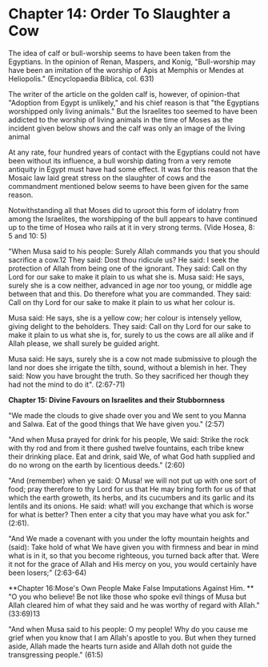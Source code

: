 Chapter 14: Order To Slaughter a Cow
====================================

The idea of calf or bull-worship seems to have been taken from the
Egyptians. In the opinion of Renan, Maspers, and Konig, "Bull-worship
may have been an imitation of the worship of Apis at Memphis or Mendes
at Heliopolis." (Encyclopaedia Biblica, col. 631)

The writer of the article on the golden calf is, however, of
opinion-that "Adoption from Egypt is unlikely," and his chief reason is
that "the Egyptians worshipped only living animals." But the Israelites
too seemed to have been addicted to the worship of living animals in the
time of Moses as the incident given below shows and the calf was only an
image of the living animal

At any rate, four hundred years of contact with the Egyptians could not
have been without its influence, a bull worship dating from a very
remote antiquity in Egypt must have had some effect. It was for this
reason that the Mosaic law laid great stress on the slaughter of cows
and the commandment mentioned below seems to have been given for the
same reason.

Notwithstanding all that Moses did to uproot this form of idolatry from
among the Israelites, the worshipping of the bull appears to have
continued up to the time of Hosea who rails at it in very strong terms.
(Vide Hosea, 8: 5 and 10: 5)

"When Musa said to his people: Surely Allah commands you that you
should sacrifice a cow.12 They said: Dost thou ridicule us? He said: I
seek the protection of Allah from being one of the ignorant. They said:
Call on thy Lord for our sake to make it plain to us what she is. Musa
said: He says, surely she is a cow neither, advanced in age nor too
young, or middle age between that and this. Do therefore what you are
commanded. They said: Call on thy Lord for our sake to make it plain to
us what her colour is.

Musa said: He says, she is a yellow cow; her colour is intensely
yellow, giving delight to the beholders. They said: Call on thy Lord for
our sake to make it plain to us what she is, for, surely to us the cows
are all alike and if Allah please, we shall surely be guided aright.

Musa said: He says, surely she is a cow not made submissive to plough
the land nor does she irrigate the tilth, sound, without a blemish in
her. They said: Now you have brought the truth. So they sacrificed her
though they had not the mind to do it". (2:67-71)


**Chapter 15: Divine Favours on Israelites and their Stubbornness**

"We made the clouds to give shade over you and We sent to you Manna and
Salwa. Eat of the good things that We have given you." (2:57)

"And when Musa prayed for drink for his people, We said: Strike the
rock with thy rod and from it there gushed twelve fountains, each tribe
knew their drinking place. Eat and drink, said We, of what God hath
supplied and do no wrong on the earth by licentious deeds." (2:60)

"And (remember) when ye said: O Musa! we will not put up with one sort
of food; pray therefore to thy Lord for us that He may bring forth for
us of that which the earth groweth, its herbs, and its cucumbers and its
garlic and its lentils and its onions. He said: what! will you exchange
that which is worse for what is better? Then enter a city that you may
have what you ask for." (2:61).

"And We made a covenant with you under the lofty mountain heights and
(said): Take hold of what We have given you with firmness and bear in
mind what is in it, so that you become righteous, you turned back after
that. Were it not for the grace of Allah and His mercy on you, you would
certainly have been losers;" (2:63-64)

**Chapter 16:Mose's Own People Make False Imputations Against Him.
**
"O you who believe! Be not like those who spoke evil things of Musa but
Allah cleared him of what they said and he was worthy of regard with
Allah." (33:69)13

"And when Musa said to his people: O my people! Why do you cause me
grief when you know that I am Allah's apostle to you. But when they
turned aside, Allah made the hearts turn aside and Allah doth not guide
the transgressing people." (61:5)


